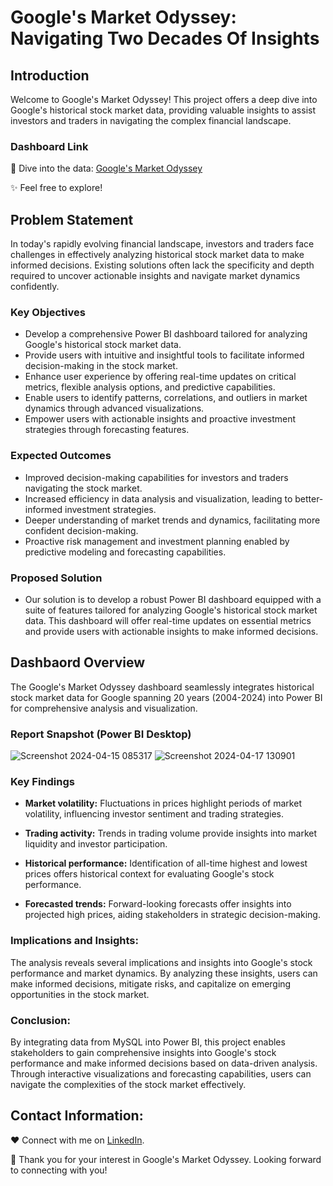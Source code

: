# Google's Market Odyssey: Navigating Two Decades Of Insights

## Introduction

Welcome to Google's Market Odyssey! This project offers a deep dive into Google's historical stock market data, providing valuable insights to assist investors and traders in navigating the complex financial landscape.

### Dashboard Link

🚀 Dive into the data: [Google's Market Odyssey](https://app.powerbi.com/view?r=eyJrIjoiNDdkMWQ2NzUtYjQ4Yi00ZTI3LWI5NDktYzc3ODI5OTA2ODlhIiwidCI6ImRmODY3OWNkLWE4MGUtNDVkOC05OWFjLWM4M2VkN2ZmOTVhMCJ9&pageName=ReportSection)

✨ Feel free to explore!

## Problem Statement

In today's rapidly evolving financial landscape, investors and traders face challenges in effectively analyzing historical stock market data to make informed decisions. Existing solutions often lack the specificity and depth required to uncover actionable insights and navigate market dynamics confidently.

### Key Objectives

- Develop a comprehensive Power BI dashboard tailored for analyzing Google's historical stock market data.
- Provide users with intuitive and insightful tools to facilitate informed decision-making in the stock market.
- Enhance user experience by offering real-time updates on critical metrics, flexible analysis options, and predictive capabilities.
 - Enable users to identify patterns, correlations, and outliers in market dynamics through advanced visualizations.
 - Empower users with actionable insights and proactive investment strategies through forecasting features.

### Expected Outcomes

- Improved decision-making capabilities for investors and traders navigating the stock market.
- Increased efficiency in data analysis and visualization, leading to better-informed investment strategies.
- Deeper understanding of market trends and dynamics, facilitating more confident decision-making.
- Proactive risk management and investment planning enabled by predictive modeling and forecasting capabilities.

### Proposed Solution

- Our solution is to develop a robust Power BI dashboard equipped with a suite of features tailored for analyzing Google's historical stock market data. This dashboard will offer real-time updates on essential metrics and provide users with actionable insights to make informed decisions.

## Dashbaord Overview

The Google's Market Odyssey dashboard seamlessly integrates historical stock market data for Google spanning 20 years (2004-2024) into Power BI for comprehensive analysis and visualization.

### Report Snapshot (Power BI Desktop)

![Screenshot 2024-04-15 085317](https://github.com/Abhiram-TK/Google-Market-Odyssey/assets/158244906/fc4d9c9b-7cf8-428d-a3bc-0cefcb3b4791)
![Screenshot 2024-04-17 130901](https://github.com/Abhiram-TK/Google-Market-Odyssey/assets/158244906/17822e8c-00dc-46f1-9471-e13e8dc78589)

### Key Findings

- **Market volatility:** Fluctuations in prices highlight periods of market volatility, influencing investor sentiment and trading strategies.
  
- **Trading activity:** Trends in trading volume provide insights into market liquidity and investor participation.
  
- **Historical performance:** Identification of all-time highest and lowest prices offers historical context for evaluating Google's stock performance.
  
- **Forecasted trends:** Forward-looking forecasts offer insights into projected high prices, aiding stakeholders in strategic decision-making.

### Implications and Insights:

The analysis reveals several implications and insights into Google's stock performance and market dynamics. By analyzing these insights, users can make informed decisions, mitigate risks, and capitalize on emerging opportunities in the stock market.

### Conclusion:

By integrating data from MySQL into Power BI, this project enables stakeholders to gain comprehensive insights into Google's stock performance and make informed decisions based on data-driven analysis. Through interactive visualizations and forecasting capabilities, users can navigate the complexities of the stock market effectively.

## Contact Information:

❤️ Connect with me on [LinkedIn](#insert_linkedin_profile_link_here). 

🌟 Thank you for your interest in Google's Market Odyssey. Looking forward to connecting with you!
